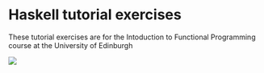 # Haskell tutorial exercises
These tutorial exercises are for the Intoduction to Functional Programming course at the University of Edinburgh

![](https://s-media-cache-ak0.pinimg.com/736x/a9/8e/25/a98e257e03117ef475ac9b11aa72dc80.jpg)
